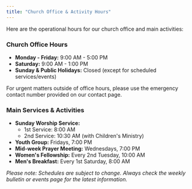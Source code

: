 ```yaml
---
title: "Church Office & Activity Hours"
---
```


Here are the operational hours for our church office and main activities:

### Church Office Hours

* **Monday - Friday:** 9:00 AM - 5:00 PM
* **Saturday:** 9:00 AM - 1:00 PM
* **Sunday & Public Holidays:** Closed (except for scheduled services/events)

For urgent matters outside of office hours, please use the emergency contact number provided on our contact page.

### Main Services & Activities

* **Sunday Worship Service:**
  * 1st Service: 8:00 AM
  * 2nd Service: 10:30 AM (with Children's Ministry)
* **Youth Group:** Fridays, 7:00 PM
* **Mid-week Prayer Meeting:** Wednesdays, 7:00 PM
* **Women's Fellowship:** Every 2nd Tuesday, 10:00 AM
* **Men's Breakfast:** Every 1st Saturday, 8:00 AM

_Please note: Schedules are subject to change. Always check the weekly bulletin or events page for the latest information._
